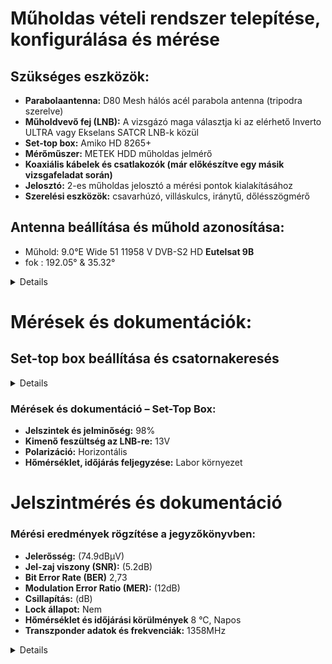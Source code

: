 #  Műholdas vételi rendszer telepítése, konfigurálása és mérése 

## Szükséges eszközök:

- **Parabolaantenna:** D80 Mesh hálós acél parabola antenna (tripodra szerelve)
- **Műholdvevő fej (LNB):** A vizsgázó maga választja ki az elérhető Inverto ULTRA vagy Ekselans SATCR LNB-k közül
- **Set-top box:** Amiko HD 8265+
- **Mérőműszer:** METEK HDD műholdas jelmérő
- **Koaxiális kábelek és csatlakozók (már előkészítve egy másik vizsgafeladat során)**
- **Jelosztó:** 2-es műholdas jelosztó a mérési pontok kialakításához
- **Szerelési eszközök:** csavarhúzó, villáskulcs, iránytű, dőlésszögmérő

## Antenna beállítása és műhold azonosítása:

- Műhold: 9.0°E		Wide	51	11958 V	DVB-S2	HD **Eutelsat 9B**
- fok : 192.05° & 35.32°

<details>

![1741008785628](https://github.com/user-attachments/assets/729d63e6-3ee4-4a2f-98e5-ec54b06d8b7e)
![1741008785614](https://github.com/user-attachments/assets/ea659561-3267-446f-95ed-64a06da711cf)

</details>

# Mérések és dokumentációk:



## Set-top box beállítása és csatornakeresés
<details>

![1741008785600](https://github.com/user-attachments/assets/c74e3335-23e7-42cc-a9a0-dbd98d428cff)

</details>
  
  ### Mérések és dokumentáció – Set-Top Box:

- **Jelszintek és jelminőség:** 98%
- **Kimenő feszültség az LNB-re:** 13V
- **Polarizáció:** Horizontális
- **Hőmérséklet, időjárás feljegyzése:** Labor környezet

# Jelszintmérés és dokumentáció

  ### Mérési eredmények rögzítése a jegyzőkönyvben:

- **Jelerősség:** (74.9dBμV)  
- **Jel-zaj viszony (SNR):** (5.2dB)  
- **Bit Error Rate (BER)**  2,73
- **Modulation Error Ratio (MER):** (12dB)  
- **Csillapítás:** (dB)  
- **Lock állapot:** Nem  
- **Hőmérséklet és időjárási körülmények**  8 °C, Napos
- **Transzponder adatok és frekvenciák:** 1358MHz

<details>

![its_snapshot_0001](https://github.com/user-attachments/assets/43967491-a119-4fcd-be62-d52f80f718c6)
![its_snapshot_0002](https://github.com/user-attachments/assets/a1109379-9707-4998-ae50-19edac342920)

</details>

